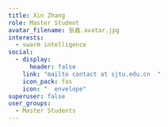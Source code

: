 ```yaml
---
title: Xin Zhang
role: Master Student
avatar_filename: 张鑫.avatar.jpg
interests:
  - swarm intelligence
social:
  - display:
      header: false
    link: "mailto contact at sjtu.edu.cn  "
    icon_pack: fas
    icon: "  envelope"
superuser: false
user_groups:
  - Master Students
---
```

